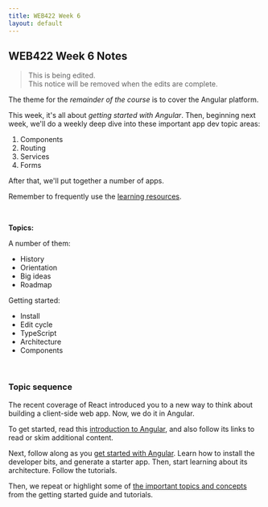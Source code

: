 ```yaml
---
title: WEB422 Week 6
layout: default
---
```


## WEB422 Week 6 Notes

> This is being edited.  
> This notice will be removed when the edits are complete.

The theme for the *remainder of the course* is to cover the Angular platform.  

This week, it's all about *getting started with Angular*. Then, beginning next week, we'll do a weekly deep dive into these important app dev topic areas:
1. Components
2. Routing
3. Services
4. Forms

After that, we'll put together a number of apps. 

Remember to frequently use the [learning resources](/web422/resources).

<br>

**Topics:**

A number of them:
* History
* Orientation
* Big ideas
* Roadmap

Getting started:
* Install
* Edit cycle
* TypeScript
* Architecture
* Components

<br>

### Topic sequence

The recent coverage of React introduced you to a new way to think about building a client-side web app. Now, we do it in Angular.  

To get started, read this [introduction to Angular](angular-intro), and also follow its links to read or skim additional content.

Next, follow along as you [get started with Angular](angular-get-started). Learn how to install the developer bits, and generate a starter app. Then, start learning about its architecture. Follow the tutorials. 

Then, we repeat or highlight some of [the important topics and concepts](angular-architecture) from the getting started guide and tutorials. 

<br>
